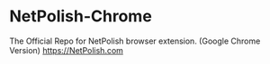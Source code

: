 # NetPolish-Chrome
The Official Repo for NetPolish browser extension. (Google Chrome Version) https://NetPolish.com
